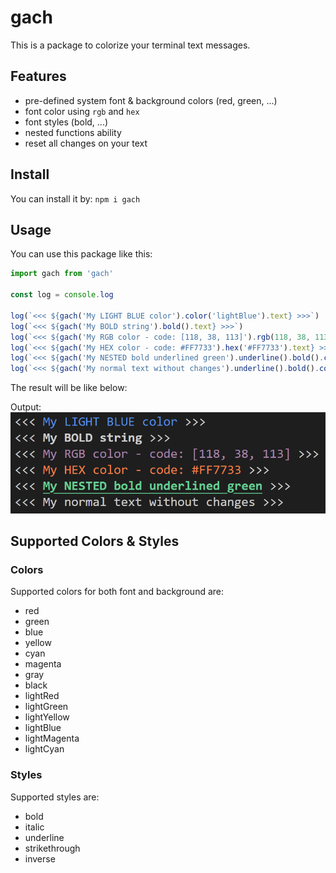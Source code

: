 # gach
This is a package to colorize your terminal text messages.

## Features
- pre-defined system font & background colors (red, green, ...)
- font color using `rgb` and `hex`
- font styles (bold, ...)
- nested functions ability
- reset all changes on your text

## Install
You can install it by:
`npm i gach`

## Usage
You can use this package like this:
```js
import gach from 'gach'

const log = console.log

log(`<<< ${gach('My LIGHT BLUE color').color('lightBlue').text} >>>`)
log(`<<< ${gach('My BOLD string').bold().text} >>>`)
log(`<<< ${gach('My RGB color - code: [118, 38, 113]').rgb(118, 38, 113).text} >>>`)
log(`<<< ${gach('My HEX color - code: #FF7733').hex('#FF7733').text} >>>`)
log(`<<< ${gach('My NESTED bold underlined green').underline().bold().color('green').text} >>>`)
log(`<<< ${gach('My normal text without changes').underline().bold().color('red').reset().text} >>>`)
```

The result will be like below:

Output:
![alt text](./example.png "Example Result")

## Supported Colors & Styles
### Colors
Supported colors for both font and background are:
- red
- green
- blue
- yellow
- cyan
- magenta
- gray
- black
- lightRed
- lightGreen
- lightYellow
- lightBlue
- lightMagenta
- lightCyan

### Styles
Supported styles are:
- bold
- italic
- underline
- strikethrough
- inverse
